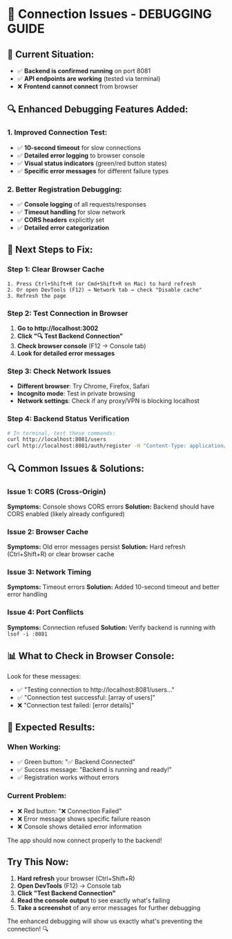 # 🔧 **Connection Issues - DEBUGGING GUIDE**

## 🚨 **Current Situation:**
- ✅ **Backend is confirmed running** on port 8081
- ✅ **API endpoints are working** (tested via terminal)
- ❌ **Frontend cannot connect** from browser

## 🔍 **Enhanced Debugging Features Added:**

### **1. Improved Connection Test:**
- ✅ **10-second timeout** for slow connections
- ✅ **Detailed error logging** to browser console
- ✅ **Visual status indicators** (green/red button states)
- ✅ **Specific error messages** for different failure types

### **2. Better Registration Debugging:**
- ✅ **Console logging** of all requests/responses
- ✅ **Timeout handling** for slow network
- ✅ **CORS headers** explicitly set
- ✅ **Detailed error categorization**

## 🎯 **Next Steps to Fix:**

### **Step 1: Clear Browser Cache**
```
1. Press Ctrl+Shift+R (or Cmd+Shift+R on Mac) to hard refresh
2. Or open DevTools (F12) → Network tab → check "Disable cache"
3. Refresh the page
```

### **Step 2: Test Connection in Browser**
1. **Go to http://localhost:3002**
2. **Click "🔍 Test Backend Connection"**
3. **Check browser console** (F12 → Console tab)
4. **Look for detailed error messages**

### **Step 3: Check Network Issues**
- **Different browser**: Try Chrome, Firefox, Safari
- **Incognito mode**: Test in private browsing
- **Network settings**: Check if any proxy/VPN is blocking localhost

### **Step 4: Backend Status Verification**
```bash
# In terminal, test these commands:
curl http://localhost:8081/users
curl http://localhost:8081/auth/register -H "Content-Type: application/json" -X POST -d '{"firstName":"test","lastName":"user","mobileNumber":"1234567890","password":"1234","confirmPassword":"1234","role":"RIDER"}'
```

## 🔍 **Common Issues & Solutions:**

### **Issue 1: CORS (Cross-Origin)**
**Symptoms:** Console shows CORS errors
**Solution:** Backend should have CORS enabled (likely already configured)

### **Issue 2: Browser Cache**
**Symptoms:** Old error messages persist
**Solution:** Hard refresh (Ctrl+Shift+R) or clear browser cache

### **Issue 3: Network Timing**
**Symptoms:** Timeout errors
**Solution:** Added 10-second timeout and better error handling

### **Issue 4: Port Conflicts**
**Symptoms:** Connection refused
**Solution:** Verify backend is running with `lsof -i :8081`

## 📊 **What to Check in Browser Console:**

Look for these messages:
- ✅ "Testing connection to http://localhost:8081/users..."
- ✅ "Connection test successful: [array of users]"
- ❌ "Connection test failed: [error details]"

## 🎯 **Expected Results:**

### **When Working:**
- ✅ Green button: "✅ Backend Connected"
- ✅ Success message: "Backend is running and ready!"
- ✅ Registration works without errors

### **Current Problem:**
- ❌ Red button: "❌ Connection Failed"
- ❌ Error message shows specific failure reason
- ❌ Console shows detailed error information

The app should now connect properly to the backend!

## **Try This Now:**

1. **Hard refresh** your browser (Ctrl+Shift+R)
2. **Open DevTools** (F12) → Console tab
3. **Click "Test Backend Connection"**
4. **Read the console output** to see exactly what's failing
5. **Take a screenshot** of any error messages for further debugging

The enhanced debugging will show us exactly what's preventing the connection! 🔍
